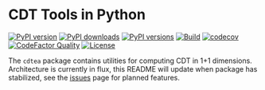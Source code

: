 # CDT Tools in Python

[![PyPI version](https://img.shields.io/pypi/v/cdtea)](https://pypi.org/project/collapse/)
[![PyPI downloads](https://img.shields.io/pypi/dm/cdtea)](https://pypi.org/project/collapse/)
[![PyPI versions](https://img.shields.io/pypi/pyversions/cdtea)](https://pypi.org/project/collapse/)
[![Build](https://img.shields.io/travis/jacksonhenry3/CDT)](https://pypi.org/project/collapse/)
[![codecov](https://codecov.io/gh/jacksonhenry3/CDT/branch/main/graph/badge.svg?token=G418VYV5LR)](undefined)
[![CodeFactor Quality](https://img.shields.io/codefactor/grade/github/jacksonhenry3/CDT?&label=codefactor)](https://pypi.org/project/cdtea/)
[![License](https://img.shields.io/github/license/jacksonhenry3/CDT?color=magenta&label=License)](https://pypi.org/project/cdtea/)

The `cdtea` package contains utilities for computing CDT in 1+1 dimensions. Architecture is currently in flux, this
README will update when package has stabilized, see the [issues](https://github.com/jacksonhenry3/CDT/issues) page for
planned features.



